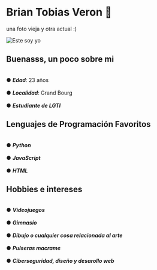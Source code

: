 # Brian Tobias Veron 🐲
una foto vieja y otra actual :)

![Este soy yo](https://github.com/user-attachments/assets/213c973c-495f-453b-a935-f8a7f36c0ff8)

## Buenasss, un poco sobre mi
<br>● ***Edad***: 23 años<br>
<br>● ***Localidad***: Grand Bourg<br>
<br>● ***Estudiante de LGTI***<br>
## Lenguajes de Programación Favoritos
<br>● ***Python***<br>
<br>● ***JavaScript***<br>
<br>● ***HTML***<br>
## Hobbies e intereses
<br>● ***Videojuegos***<br>
<br>● ***Gimnasio***<br>
<br>● ***Dibujo o cualquier cosa relacionada al arte*** <br>
<br>● ***Pulseras macrame***<br>
<br>● ***Ciberseguridad, diseño y desarollo web***<br>
